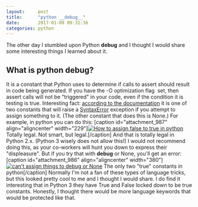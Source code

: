 ```yaml
---
layout:     post
title:      "python __debug__"
date:       2017-01-09 09:31:36
categories: python
---
```

The other day I stumbled upon Python __debug__ and I thought I would share some interesting things I learned about it. 

## What is python __debug__?

It is a constant that Python uses to determine if calls to assert should result in code being generated. If you have the -O optimization flag  set, then assert calls will not be "triggered" in your code, even if the condition it is testing is true. Interesting fact: [according to the documentation](https://docs.python.org/2/library/constants.html) it is one of two constants that will raise a [SyntaxError](https://docs.python.org/2/library/exceptions.html#exceptions.SyntaxError) exception if you attempt to assign something to it. (The other constant that does this is None.) For example, in python you can do this: [caption id="attachment_987" align="aligncenter" width="229"][![How to assign false to true in python](https://ironboundsoftware.com/blog/wp-content/uploads/2017/01/true-is-false.png)](https://ironboundsoftware.com/blog/wp-content/uploads/2017/01/true-is-false.png) Totally legal. Not smart, but legal.[/caption] And that is totally legal in Python 2.x. (Python 3 wisely does not allow this!) I would not recommend doing this, as your co-workers will hunt you down to express their "displeasure". But if you try that with __debug__ or None, you'll get an error: [caption id="attachment_986" align="aligncenter" width="380"][![can't assign things to __debug__ or None](https://ironboundsoftware.com/blog/wp-content/uploads/2017/01/debug-and-none-assignment.png)](https://ironboundsoftware.com/blog/wp-content/uploads/2017/01/debug-and-none-assignment.png) The only two "true" constants in python[/caption] Normally I'm not a fan of these types of language tricks, but this looked pretty cool to me and I thought I would share. I do find it interesting that in Python 3 they have True and False locked down to be true constants. Honestly, I thought there would be more language keywords that would be protected like that.  
